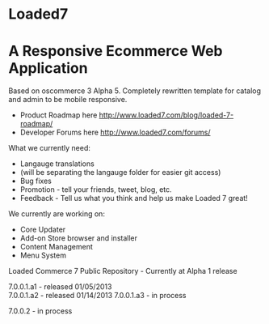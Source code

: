 Loaded7
=======

A Responsive Ecommerce Web Application
== 

Based on oscommerce 3 Alpha 5. Completely rewritten template for catalog and admin to be mobile responsive. 

* Product Roadmap here http://www.loaded7.com/blog/loaded-7-roadmap/ 
* Developer Forums here   http://www.loaded7.com/forums/

What we currently need: 

* Langauge translations 
* (will be separating the langauge folder for easier git access)
* Bug fixes 
* Promotion - tell your friends, tweet, blog, etc. 
* Feedback - Tell us what you think and help us make Loaded 7 great!

We currently are working on: 
* Core Updater
* Add-on Store browser and installer
* Content Management
* Menu System

Loaded Commerce 7 Public Repository - Currently at Alpha 1 release

7.0.0.1.a1 - released 01/05/2013  
7.0.0.1.a2 - released 01/14/2013 
7.0.0.1.a3 - in process 

7.0.0.2 - in process
 
